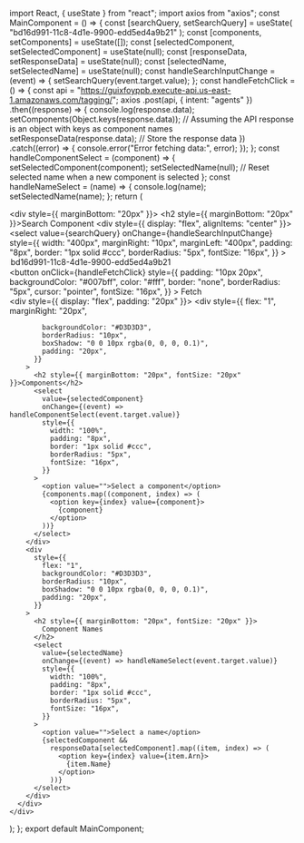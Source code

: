 import React, { useState } from "react";
import axios from "axios";
const MainComponent = () => {
  const [searchQuery, setSearchQuery] = useState(
    "bd16d991-11c8-4d1e-9900-edd5ed4a9b21"
  );
  const [components, setComponents] = useState([]);
  const [selectedComponent, setSelectedComponent] = useState(null);
  const [responseData, setResponseData] = useState(null);
  const [selectedName, setSelectedName] = useState(null);
  const handleSearchInputChange = (event) => {
    setSearchQuery(event.target.value);
  };
  const handleFetchClick = () => {
    const api =
      "https://guixfoyppb.execute-api.us-east-1.amazonaws.com/tagging/";
    axios
      .post(api, { intent: "agents" })
      .then((response) => {
        console.log(response.data);
        setComponents(Object.keys(response.data)); // Assuming the API response is an object with keys as component names
        setResponseData(response.data); // Store the response data
      })
      .catch((error) => {
        console.error("Error fetching data:", error);
      });
  };
  const handleComponentSelect = (component) => {
    setSelectedComponent(component);
    setSelectedName(null); // Reset selected name when a new component is selected
  };
  const handleNameSelect = (name) => {
    console.log(name);
    setSelectedName(name);
  };
  return (
    <div>
      <div style={{ marginBottom: "20px" }}>
        <h2 style={{ marginBottom: "20px" }}>Search Component</h2>
        <div style={{ display: "flex", alignItems: "center" }}>
          <select
            value={searchQuery}
            onChange={handleSearchInputChange}
            style={{
              width: "400px",
              marginRight: "10px",
              marginLeft: "400px",
              padding: "8px",
              border: "1px solid #ccc",
              borderRadius: "5px",
              fontSize: "16px",
            }}
          >
            <option value="bd16d991-11c8-4d1e-9900-edd5ed4a9b21">
              bd16d991-11c8-4d1e-9900-edd5ed4a9b21
            </option>
          </select>
          <button
            onClick={handleFetchClick}
            style={{
              padding: "10px 20px",
              backgroundColor: "#007bff",
              color: "#fff",
              border: "none",
              borderRadius: "5px",
              cursor: "pointer",
              fontSize: "16px",
            }}
          >
            Fetch
          </button>
        </div>
      </div>
      <div style={{ display: "flex", padding: "20px" }}>
        <div
          style={{
            flex: "1",
            marginRight: "20px",

            backgroundColor: "#D3D3D3",
            borderRadius: "10px",
            boxShadow: "0 0 10px rgba(0, 0, 0, 0.1)",
            padding: "20px",
          }}
        >
          <h2 style={{ marginBottom: "20px", fontSize: "20px" }}>Components</h2>
          <select
            value={selectedComponent}
            onChange={(event) => handleComponentSelect(event.target.value)}
            style={{
              width: "100%",
              padding: "8px",
              border: "1px solid #ccc",
              borderRadius: "5px",
              fontSize: "16px",
            }}
          >
            <option value="">Select a component</option>
            {components.map((component, index) => (
              <option key={index} value={component}>
                {component}
              </option>
            ))}
          </select>
        </div>
        <div
          style={{
            flex: "1",
            backgroundColor: "#D3D3D3",
            borderRadius: "10px",
            boxShadow: "0 0 10px rgba(0, 0, 0, 0.1)",
            padding: "20px",
          }}
        >
          <h2 style={{ marginBottom: "20px", fontSize: "20px" }}>
            Component Names
          </h2>
          <select
            value={selectedName}
            onChange={(event) => handleNameSelect(event.target.value)}
            style={{
              width: "100%",
              padding: "8px",
              border: "1px solid #ccc",
              borderRadius: "5px",
              fontSize: "16px",
            }}
          >
            <option value="">Select a name</option>
            {selectedComponent &&
              responseData[selectedComponent].map((item, index) => (
                <option key={index} value={item.Arn}>
                  {item.Name}
                </option>
              ))}
          </select>
        </div>
      </div>
    </div>
  );
};
export default MainComponent;
